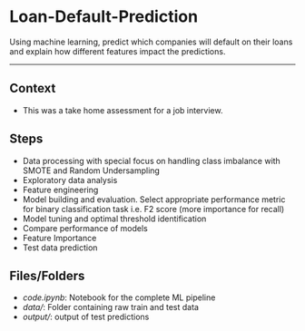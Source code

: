 # Loan-Default-Prediction
Using machine learning, predict which companies will default on their loans and explain how different features impact the predictions.

___
## Context
- This was a take home assessment for a job interview.

## Steps
- Data processing with special focus on handling class imbalance with SMOTE and Random Undersampling
- Exploratory data analysis
- Feature engineering
- Model building and evaluation. Select appropriate performance metric for binary classification task i.e. F2 score (more importance for recall)
- Model tuning and optimal threshold identification
- Compare performance of models
- Feature Importance
- Test data prediction

## Files/Folders
- *code.ipynb*: Notebook for the complete ML pipeline
- *data/*: Folder containing raw train and test data
- *output/*: output of test predictions
